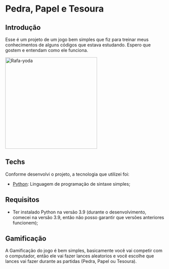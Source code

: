 # Pedra, Papel e Tesoura
## Introdução 
Esse é um projeto de um jogo bem simples que fiz para treinar meus conhecimentos de alguns códigos que estava estudando. Espero que gostem e entendam como ele funciona.

<img alt="Rafa-yoda" height="290" width="290" src="https://media.discordapp.net/attachments/855990286756347915/883141438571937922/Webp.net-gifmaker.gif">
</div>

## Techs
Conforme desenvolvi o projeto, a tecnologia que utilizei foi:
<ul>
<li><a href="https://www.python.org">Python</a>: Linguagem de programação de sintaxe simples;</li>
</ul>

## Requisitos
<ul>
<li>Ter instalado Python na versão 3.9 (durante o desenvolvimento, comecei na versão 3.9, então não posso garantir que versões anteriores funcionem);</li>
</ul>

## Gamificação
A Gamificação do jogo é bem simples, basicamente você vai competir com o computador, 
então ele vai fazer lances aleatorios e você escolhe que lances vai fazer durante as partidas (Pedra, Papel ou Tesoura).
